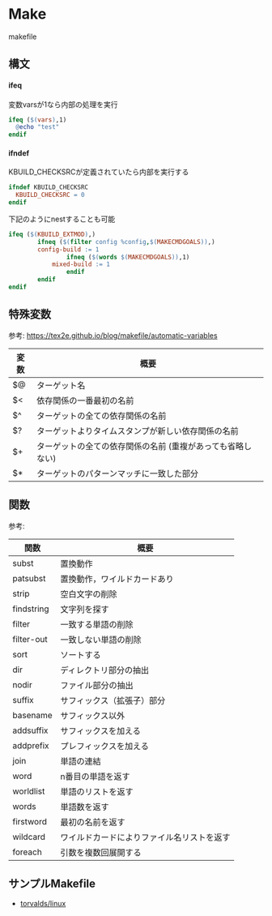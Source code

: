 # Make
makefile

## 構文

#### ifeq

変数varsが1なら内部の処理を実行

``` makefile
ifeq ($(vars),1)
  @echo "test"
endif
```

#### ifndef

KBUILD_CHECKSRCが定義されていたら内部を実行する

``` makefile
ifndef KBUILD_CHECKSRC
  KBUILD_CHECKSRC = 0
endif
```

下記のようにnestすることも可能

``` makefile
ifeq ($(KBUILD_EXTMOD),)
        ifneq ($(filter config %config,$(MAKECMDGOALS)),)
		config-build := 1
                ifneq ($(words $(MAKECMDGOALS)),1)
			mixed-build := 1
                endif
        endif
endif
```

## 特殊変数

参考: https://tex2e.github.io/blog/makefile/automatic-variables

|変数|概要|
|---|----|
$@|ターゲット名
$<|依存関係の一番最初の名前
$^|ターゲットの全ての依存関係の名前
$?|ターゲットよりタイムスタンプが新しい依存関係の名前
$+|ターゲットの全ての依存関係の名前 (重複があっても省略しない)
$*|ターゲットのパターンマッチに一致した部分

## 関数

参考: 

|関数|概要|
|---|----|
subst|置換動作
patsubst|置換動作，ワイルドカードあり
strip|空白文字の削除
findstring|文字列を探す
filter|一致する単語の削除
filter-out|一致しない単語の削除
sort|ソートする
dir|ディレクトリ部分の抽出
nodir|ファイル部分の抽出
suffix|サフィックス（拡張子）部分
basename|サフィックス以外
addsuffix|サフィックスを加える
addprefix|プレフィックスを加える
join|単語の連結
word|n番目の単語を返す
worldlist|単語のリストを返す
words|単語数を返す
firstword|最初の名前を返す
wildcard|ワイルドカードによりファイル名リストを返す
foreach|引数を複数回展開する

## サンプルMakefile

* [torvalds/linux](https://github.com/torvalds/linux/blob/master/Makefile)
